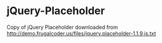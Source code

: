 jQuery-Placeholder
==================

Copy of jQuery Placeholder downloaded from http://demo.frugalcoder.us/files/jquery.placeholder-1.1.9.js.txt